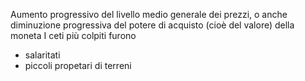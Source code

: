 Aumento progressivo del livello medio generale dei prezzi, o anche diminuzione progressiva del potere di acquisto (cioè del valore) della moneta
I ceti più colpiti furono 
- salaritati 
- piccoli propetari di terreni
